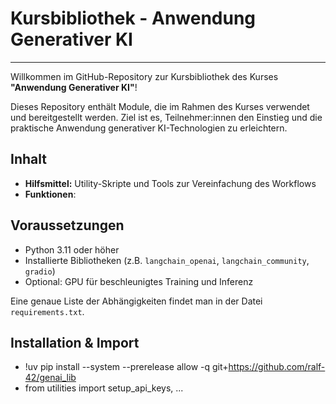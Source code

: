 # Kursbibliothek - Anwendung Generativer KI
---

Willkommen im GitHub-Repository zur Kursbibliothek des Kurses **"Anwendung Generativer KI"**!

Dieses Repository enthält Module, die im Rahmen des Kurses verwendet und bereitgestellt werden. Ziel ist es, Teilnehmer:innen den Einstieg und die praktische Anwendung generativer KI-Technologien zu erleichtern.

 

## Inhalt

- **Hilfsmittel:** Utility-Skripte und Tools zur Vereinfachung des Workflows
- **Funktionen**: 

 

## Voraussetzungen

- Python 3.11 oder höher
- Installierte Bibliotheken (z.B. `langchain_openai`, `langchain_community`, `gradio`)
- Optional: GPU für beschleunigtes Training und Inferenz

Eine genaue Liste der Abhängigkeiten findet man in der Datei `requirements.txt`.

 

## Installation & Import

- !uv pip install --system --prerelease allow -q git+https://github.com/ralf-42/genai_lib
- from utilities import setup_api_keys, ...


